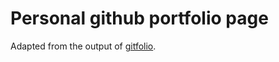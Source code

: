 # Personal github portfolio page

Adapted from the output of [gitfolio](https://github.com/imfunniee/gitfolio).
